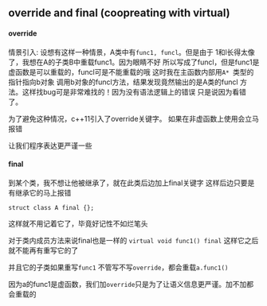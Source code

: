 ## override and final (coopreating with virtual)


#### override

情景引入:
    设想有这样一种情景，A类中有`func1, funcl`。但是由于
    1和l长得太像了，我想在A的子类B中重载func1。因为眼睛不好
    所以写成了funcl，但是func1是虚函数是可以重载的，funcl可是不能重载的哦
    这时我在主函数内部用`A* `类型的指针指向b对象
    调用b对象的funcl方法，结果发现竟然输出的是A类的funcl
    方法。这样找bug可是非常难找的！因为没有语法逻辑上的错误
    只是说因为看错了。


为了避免这种情况，c++11引入了override关键字。
如果在非虚函数上使用会立马报错

让我们程序表达更严谨一些

#### final

到某个类，我不想让他被继承了，就在此类后边加上final关键字
这样后边只要是有继承它的马上报错

`struct class A final {};`

这样就不用记着它了，毕竟好记性不如烂笔头

对于类内成员方法来说final也是一样的
`virtual void func1() final`
这样它之后就不能再有重写它的了

并且它的子类如果重写`func1` 不管写不写`override`，都会重载`a.func1()`

因为a的func1是虚函数，我们加`override`只是为了让语义信息更严谨。加不加都会重载的


